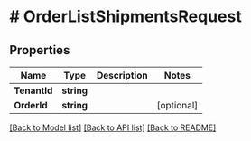 # # OrderListShipmentsRequest


## Properties 


Name | Type | Description | Notes
------------ | ------------- | ------------- | -------------
**TenantId**| **string** |   |
**OrderId**| **string** |   | [optional]


[[Back to Model list]](../../README.md#models) [[Back to API list]](../../README.md#endpoints) [[Back to README]](../../README.md)

